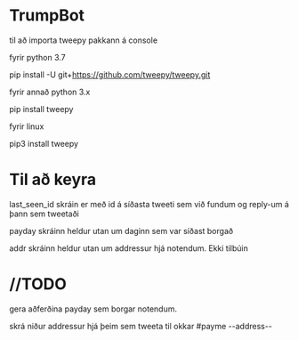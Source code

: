 # TrumpBot

til að importa tweepy pakkann á console


fyrir python 3.7

pip install -U git+https://github.com/tweepy/tweepy.git


fyrir annað python 3.x

pip install tweepy

fyrir linux

pip3 install tweepy

# Til að keyra
last_seen_id skráin er með id á síðasta tweeti sem við fundum og reply-um á þann sem tweetaði

payday skráinn heldur utan um daginn sem var síðast borgað

addr skráinn heldur utan um addressur hjá notendum. Ekki tilbúin

# //TODO
gera aðferðina payday sem borgar notendum.

skrá niður addressur hjá þeim sem tweeta til okkar #payme --address--
